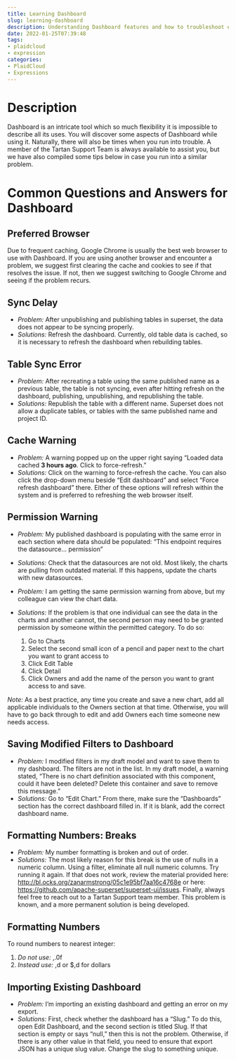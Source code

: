 ```yaml
---
title: Learning Dashboard
slug: learning-dashboard
description: Understanding Dashboard features and how to troubleshoot errors and warnings
date: 2022-01-25T07:39:48
tags:
- plaidcloud
- expression
categories:
- PlaidCloud
- Expressions
---
```



# Description


Dashboard is an intricate tool which so much flexibility it is impossible to describe all its uses. You will discover some aspects of Dashboard while using it. Naturally, there will also be times when you run into trouble. A member of the Tartan Support Team is always available to assist you, but we have also compiled some tips below in case you run into a similar problem.



# **Common Questions and Answers for Dashboard**



## Preferred Browser


Due to frequent caching, Google Chrome is usually the best web browser to use with Dashboard. If you are using another browser and encounter a problem, we suggest first clearing the cache and cookies to see if that resolves the issue. If not, then we suggest switching to Google Chrome and seeing if the problem recurs.



## Sync Delay


* *Problem:* After unpublishing and publishing tables in superset, the data does not appear to be syncing properly.
* *Solutions:* Refresh the dashboard. Currently, old table data is cached, so it is necessary to refresh the dashboard when rebuilding tables.

## Table Sync Error


* *Problem:* After recreating a table using the same published name as a previous table, the table is not syncing, even after hitting refresh on the dashboard, publishing, unpublishing, and republishing the table.
* *Solutions:* Republish the table with a different name. Superset does not allow a duplicate tables, or tables with the same published name and project ID.

## Cache Warning


* *Problem:* A warning popped up on the upper right saying “Loaded data cached **3 hours ago**. Click to force-refresh.”
* *Solutions:* Click on the warning to force-refresh the cache. You can also click the drop-down menu beside “Edit dashboard” and select “Force refresh dashboard” there. Either of these options will refresh within the system and is preferred to refreshing the web browser itself.

## Permission Warning


* *Problem:* My published dashboard is populating with the same error in each section where data should be populated: “This endpoint requires the datasource… permission”
* *Solutions:* Check that the datasources are not old. Most likely, the charts are pulling from outdated material. If this happens, update the charts with new datasources.
* *Problem:* I am getting the same permission warning from above, but my colleague can view the chart data.
* *Solutions:* If the problem is that one individual can see the data in the charts and another cannot, the second person may need to be granted permission by someone within the permitted category. To do so:


	1. Go to Charts
	2. Select the second small icon of a pencil and paper next to the chart you want to grant access to
	3. Click Edit Table
	4. Click Detail
	5. Click Owners and add the name of the person you want to grant access to and save.

*Note:* As a best practice, any time you create and save a new chart, add all applicable individuals to the Owners section at that time. Otherwise, you will have to go back through to edit and add Owners each time someone new needs access.



## Saving Modified Filters to Dashboard


* *Problem:* I modified filters in my draft model and want to save them to my dashboard. The filters are not in the list. In my draft model, a warning stated, “There is no chart definition associated with this component, could it have been deleted? Delete this container and save to remove this message.”
* *Solutions:* Go to “Edit Chart.” From there, make sure the “Dashboards” section has the correct dashboard filled in. If it is blank, add the correct dashboard name.

## Formatting Numbers: Breaks


* *Problem:* My number formatting is broken and out of order.
* *Solutions:* The most likely reason for this break is the use of nulls in a numeric column. Using a filter, eliminate all null numeric columns. Try running it again. If that does not work, review the material provided here: <http://bl.ocks.org/zanarmstrong/05c1e95bf7aa16c4768e> or here: <https://github.com/apache-superset/superset-ui/issues>. Finally, always feel free to reach out to a Tartan Support team member. This problem is known, and a more permanent solution is being developed.

## Formatting Numbers


To round numbers to nearest integer:


1. *Do not use:* ,.0f
2. *Instead use:* ,d or $,d for dollars

## Importing Existing Dashboard


* *Problem:* I’m importing an existing dashboard and getting an error on my export.
* *Solutions:* First, check whether the dashboard has a “Slug.” To do this, open Edit Dashboard, and the second section is titled Slug. If that section is empty or says “null,” then this is not the problem. Otherwise, if there is any other value in that field, you need to ensure that export JSON has a unique slug value. Change the slug to something unique.
